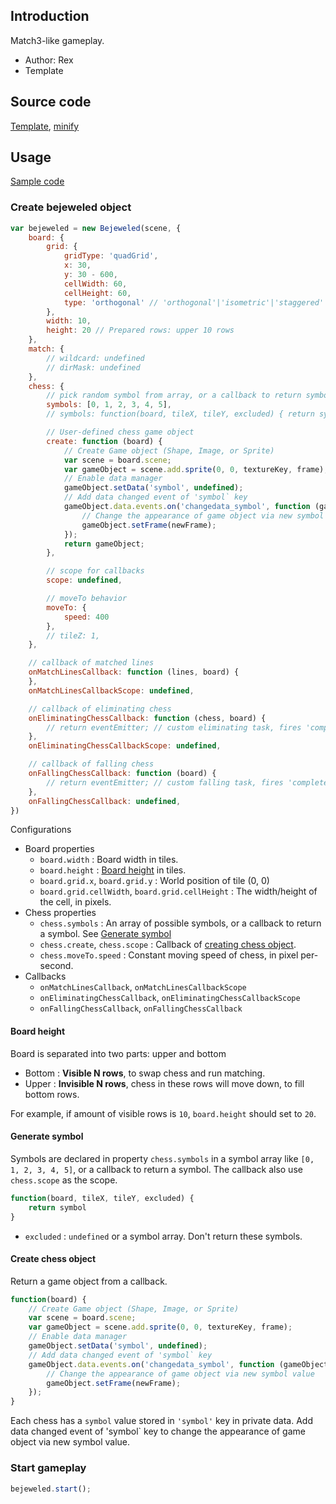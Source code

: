 ## Introduction

Match3-like gameplay.

- Author: Rex
- Template

## Source code

[Template](https://github.com/rexrainbow/phaser3-rex-notes/blob/master/templates/bejeweled/Bejeweled.js), [minify](https://github.com/rexrainbow/phaser3-rex-notes/blob/master/plugins/dist/rexbejeweled.min.js)

## Usage

[Sample code](https://github.com/rexrainbow/phaser3-rex-notes/tree/master/examples/board-bejeweled)

### Create bejeweled object

```javascript
var bejeweled = new Bejeweled(scene, {
    board: {
        grid: {
            gridType: 'quadGrid',
            x: 30,
            y: 30 - 600,
            cellWidth: 60,
            cellHeight: 60,
            type: 'orthogonal' // 'orthogonal'|'isometric'|'staggered'
        },
        width: 10,
        height: 20 // Prepared rows: upper 10 rows
    },
    match: {
        // wildcard: undefined
        // dirMask: undefined
    },
    chess: {
        // pick random symbol from array, or a callback to return symbol
        symbols: [0, 1, 2, 3, 4, 5],
        // symbols: function(board, tileX, tileY, excluded) { return symbol; }

        // User-defined chess game object
        create: function (board) {
            // Create Game object (Shape, Image, or Sprite)
            var scene = board.scene;
            var gameObject = scene.add.sprite(0, 0, textureKey, frame);
            // Enable data manager
            gameObject.setData('symbol', undefined);
            // Add data changed event of 'symbol` key
            gameObject.data.events.on('changedata_symbol', function (gameObject, value, previousValue) {
                // Change the appearance of game object via new symbol value
                gameObject.setFrame(newFrame);
            });
            return gameObject;
        },

        // scope for callbacks
        scope: undefined,

        // moveTo behavior
        moveTo: {
            speed: 400
        },
        // tileZ: 1,
    },

    // callback of matched lines
    onMatchLinesCallback: function (lines, board) {
    },
    onMatchLinesCallbackScope: undefined,

    // callback of eliminating chess
    onEliminatingChessCallback: function (chess, board) {
        // return eventEmitter; // custom eliminating task, fires 'complete' event to continue FSM
    },
    onEliminatingChessCallbackScope: undefined,

    // callback of falling chess
    onFallingChessCallback: function (board) {
        // return eventEmitter; // custom falling task, fires 'complete' event to continue FSM
    },
    onFallingChessCallback: undefined,
})
```

Configurations

- Board properties
    - `board.width` : Board width in tiles.
    - `board.height` : [Board height](board-bejeweled.md#board-height) in tiles.
    - `board.grid.x`, `board.grid.y` : World position of tile (0, 0)
    - `board.grid.cellWidth`, `board.grid.cellHeight` : The width/height of the cell, in pixels.
- Chess properties
    - `chess.symbols` : An array of possible symbols, or a callback to return a symbol. See [Generate symbol](board-bejeweled.md#generate-symbol)
    - `chess.create`, `chess.scope` : Callback of [creating chess object](board-bejeweled.md#create-chess-object).
    - `chess.moveTo.speed` : Constant moving speed of chess, in pixel per-second.
- Callbacks
    - `onMatchLinesCallback`, `onMatchLinesCallbackScope`
    - `onEliminatingChessCallback`, `onEliminatingChessCallbackScope`
    - `onFallingChessCallback`, `onFallingChessCallback` 

#### Board height

Board is separated into two parts: upper and bottom

- Bottom : **Visible N rows**, to swap chess and run matching.
- Upper : **Invisible N rows**, chess in these rows will move down, to fill bottom rows.

For example, if amount of visible rows is `10`, `board.height` should set to `20`.

#### Generate symbol

Symbols are declared in property `chess.symbols` in a symbol array like `[0, 1, 2, 3, 4, 5]`, or a callback to return a symbol. The callback also use `chess.scope` as the scope.

```javascript
function(board, tileX, tileY, excluded) {
    return symbol
}
```

- `excluded` : `undefined` or a symbol array. Don't return these symbols.

#### Create chess object

Return a game object from a callback.

```javascript
function(board) {
    // Create Game object (Shape, Image, or Sprite)
    var scene = board.scene;
    var gameObject = scene.add.sprite(0, 0, textureKey, frame);
    // Enable data manager
    gameObject.setData('symbol', undefined);
    // Add data changed event of 'symbol` key
    gameObject.data.events.on('changedata_symbol', function (gameObject, value, previousValue) {
        // Change the appearance of game object via new symbol value
        gameObject.setFrame(newFrame);
    });
}
```

Each chess has a `symbol` value stored in `'symbol'` key in private data. Add data changed event of 'symbol` key to change the appearance of game object via new symbol value.

### Start gameplay

```javascript
bejeweled.start();
```
